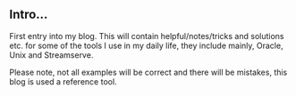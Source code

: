 ## Intro...

First entry into my blog. This will contain helpful/notes/tricks and solutions etc. for some of the tools I use in my daily life, they include mainly, Oracle, Unix and Streamserve.

Please note, not all examples will be correct and there will be mistakes, this blog is used a reference tool. 
